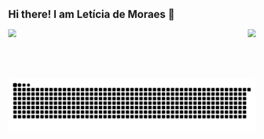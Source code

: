 ## Hi there! I am Letícia de Moraes 👋
 
<!--

- 🔭 I’m currently working on ...
- 🌱 I’m currently learning ...
- 👯 I’m looking to collaborate on ...
- 🤔 I’m looking for help with ...
- 💬 Ask me about ...
- 📫 How to reach me: ...
- 😄 Pronouns: ...
- ⚡ Fun fact: ...
-->
<div>
<a href = https://github.com/leticiamoraess/github-readme-stats)>

<img height = "180cm" src = "https://github-readme-stats.vercel.app/api?username=leticiamoraess&show_icons=true&theme=tokyonight">
<img align = "right" height = "100cm" src = "https://github-readme-stats.vercel.app/api/top-langs/?username=leticiamoraess&theme=tokyonight&layout=compact">
</a>
</div>
<picture>
  <source media="(prefers-color-scheme: dark)" srcset="https://raw.githubusercontent.com/leticiamoraess/leticiamoraess/output/github-contribution-grid-snake-dark.svg">
  <source media="(prefers-color-scheme: light)" srcset="https://raw.githubusercontent.com/leticiamoraess/leticiamoraess/output/github-contribution-grid-snake.svg">
  <img alt="github contribution grid snake animation" src="https://raw.githubusercontent.com/leticiamoraess/leticiamoraess/output/github-contribution-grid-snake.svg">
</picture>
